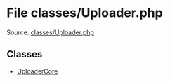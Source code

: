File classes/Uploader.php
=========

Source: [classes/Uploader.php](https://github.com/PrestaShop/PrestaShop/blob/1.6.0.14/classes/Uploader.php)


Classes
-------

* [UploaderCore](class.UploaderCore.md)

